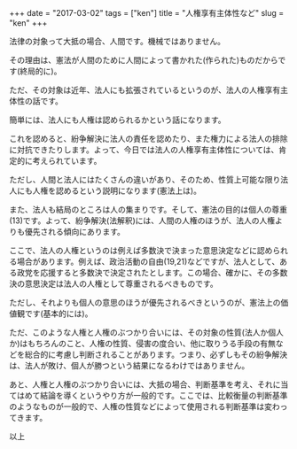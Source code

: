 +++
date = "2017-03-02"
tags = ["ken"]
title = "人権享有主体性など"
slug = "ken"
+++

法律の対象って大抵の場合、人間です。機械ではありません。

その理由は、憲法が人間のために人間によって書かれた(作られた)ものだからです(終局的に)。

ただ、その対象は近年、法人にも拡張されているというのが、法人の人権享有主体性の話です。

簡単には、法人にも人権は認められるかという話になります。

これを認めると、紛争解決に法人の責任を認めたり、また権力による法人の排除に対抗できたりします。よって、今日では法人の人権享有主体性については、肯定的に考えられています。

ただし、人間と法人にはたくさんの違いがあり、そのため、性質上可能な限り法人にも人権を認めるという説明になります(憲法上は)。

また、法人も結局のところは人の集まりです。そして、憲法の目的は個人の尊重(13)です。よって、紛争解決(法解釈)には、人間の人権のほうが、法人の人権よりも優先される傾向にあります。

ここで、法人の人権というのは例えば多数決で決まった意思決定などに認められる場合があります。例えば、政治活動の自由(19,21)などですが、法人として、ある政党を応援すると多数決で決定されたとします。この場合、確かに、その多数決の意思決定は法人の人権として尊重されるべきものです。

ただし、それよりも個人の意思のほうが優先されるべきというのが、憲法上の価値観です(基本的には)。

ただ、このような人権と人権のぶつかり合いには、その対象の性質(法人か個人か)はもちろんのこと、人権の性質、侵害の度合い、他に取りうる手段の有無などを総合的に考慮し判断されることがあります。つまり、必ずしもその紛争解決は、法人が敗け、個人が勝つという結果になるわけではありません。

あと、人権と人権のぶつかり合いには、大抵の場合、判断基準を考え、それに当てはめて結論を導くというやり方が一般的です。ここでは、比較衡量の判断基準のようなものが一般的で、人権の性質などによって使用される判断基準は変わってきます。

以上
		
